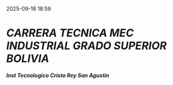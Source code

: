 2025-09-18 18:59
# ***CARRERA TECNICA MEC INDUSTRIAL GRADO SUPERIOR BOLIVIA***  

***Inst Tecnologico Cristo Rey San Agustin***
